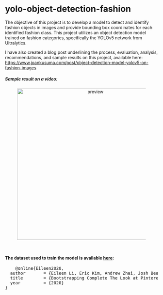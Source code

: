# yolo-object-detection-fashion


The objective of this project is to develop a model to detect and identify fashion objects in images and provide bounding box coordinates for each identified fashion class. This project utilizes an object detection model trained on fashion categories, specifically the YOLOv5 network from Ultralytics.

I have also created a blog post underlining the process, evaluation, analysis, recommendations, and sample results on this project, available here: https://www.joankusuma.com/post/object-detection-model-yolov5-on-fashion-images
<br>

##### Sample result on a video:
<figure>
  <center>
    <img src="https://static.wixstatic.com/media/81114d_f36652e9b7e844869ebb086e5f790beb~mv2.gif" alt="preview" height="500" width="500">
  </center>
</figure>
<br>

#### The dataset used to train the model is available <a href="https://github.com/eileenforwhat/complete-the-look-dataset/tree/master">here</a>:
<div class="box">
  <pre>
    @online{Eileen2020,
  author       = {Eileen Li, Eric Kim, Andrew Zhai, Josh Beal, Kunlong Gu},
  title        = {Bootstrapping Complete The Look at Pinterest},
  year         = {2020}
}
  </pre>
</div>
